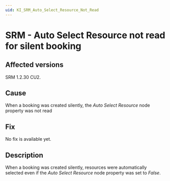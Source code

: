 ```yaml
---
uid: KI_SRM_Auto_Select_Resource_Not_Read
---
```


# SRM - Auto Select Resource not read for silent booking

## Affected versions

SRM 1.2.30 CU2.

## Cause

When a booking was created silently, the *Auto Select Resource* node property was not read

## Fix

No fix is available yet.

## Description

When a booking was created silently, resources were automatically selected even if the *Auto Select Resource* node property was set to *False*.
